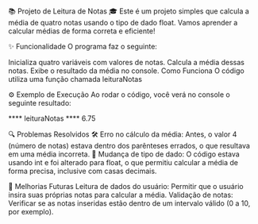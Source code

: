 📚 Projeto de Leitura de Notas 🎓
Este é um projeto simples que calcula a média de quatro notas usando o tipo de dado float. 
Vamos aprender a calcular médias de forma correta e eficiente! 

✨ Funcionalidade
O programa faz o seguinte:

 Inicializa quatro variáveis com valores de notas.
 Calcula a média dessas notas.
 Exibe o resultado da média no console.
 Como Funciona
O código utiliza uma função chamada leituraNotas 

⚙️ Exemplo de Execução
Ao rodar o código, você verá no console o seguinte resultado:

**** leituraNotas ****
6.75

🔍 Problemas Resolvidos
🛠️ Erro no cálculo da média: Antes, o valor 4 (número de notas) estava dentro dos parênteses errados, o que resultava em uma média incorreta.
🧮 Mudança de tipo de dado: O código estava usando int e foi alterado para float, o que permitiu calcular a média de forma precisa, inclusive com casas decimais. 

🌟 Melhorias Futuras
 Leitura de dados do usuário: Permitir que o usuário insira suas próprias notas para calcular a média.
 Validação de notas: Verificar se as notas inseridas estão dentro de um intervalo válido (0 a 10, por exemplo).
